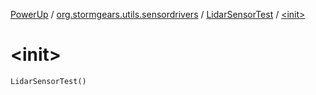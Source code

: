 [PowerUp](../../index.md) / [org.stormgears.utils.sensordrivers](../index.md) / [LidarSensorTest](index.md) / [&lt;init&gt;](./-init-.md)

# &lt;init&gt;

`LidarSensorTest()`